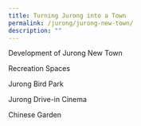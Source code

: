 ```yaml
---
title: Turning Jurong into a Town
permalink: /jurong/jurong-new-town/
description: ""
---
```

Development of Jurong New Town

Recreation Spaces

Jurong Bird Park

Jurong Drive-in Cinema

Chinese Garden